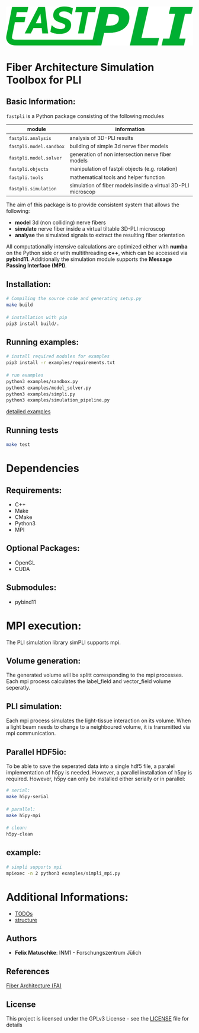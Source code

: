 <!-- 
________             ___________________________
___  __/_____ _________  /___  __ \__  /____  _/
__  /_ _  __ `/_  ___/  __/_  /_/ /_  /  __  /  
_  __/ / /_/ /_(__  )/ /_ _  ____/_  /____/ /   
/_/    \__,_/ /____/ \__/ /_/     /_____/___/    
-->
![](logo.png)

# Fiber Architecture Simulation Toolbox for PLI

## Basic Information:
`fastpli` is a Python package consisting of the following modules

| module                  | information                                                  |
| ----------------------- | ------------------------------------------------------------ |
| `fastpli.analysis`      | analysis of 3D-PLI results                                   |
| `fastpli.model.sandbox` | building of simple 3d nerve fiber models                     |
| `fastpli.model.solver`  | generation of non intersection nerve fiber models            |
| `fastpli.objects`       | manipulation of fastpli objects (e.g. rotation)              |
| `fastpli.tools`         | mathematical tools and helper function                       |
| `fastpli.simulation`    | simulation of fiber models inside a virtual 3D-PLI microscop |

The aim of this package is to provide consistent system that allows the following: 
* **model** 3d (non colliding) nerve fibers
* **simulate** nerve fiber inside a virtual tiltable 3D-PLI microscop
* **analyse** the simulated signals to extract the resulting fiber orientation

All computationally intensive calculations are optimized either with **numba** on the Python side or with multithreading **c++**, which can be accessed via **pybind11**. Additionally the simulation module supports the **Message Passing Interface (MPI)**.


## Installation:
```sh
# Compiling the source code and generating setup.py
make build

# installation with pip
pip3 install build/.
```

## Running examples:

```sh
# install required modules for examples
pip3 install -r examples/requirements.txt

# run examples
python3 examples/sandbox.py
python3 examples/model_solver.py
python3 examples/simpli.py
python3 examples/simulation_pipeline.py
```

[detailed examples](docs/examples.md)

## Running tests
```sh
make test
```

# Dependencies
## Requirements:
 - C++
 - Make
 - CMake
 - Python3
 - MPI

## Optional Packages:
 - OpenGL
 - CUDA

## Submodules:
 - pybind11

# MPI execution:
The PLI simulation library simPLI supports mpi.

## Volume generation:
The generated volume will be splitt corresponding to the mpi processes. Each mpi process calculates the label_field and vector_field volume seperatly.

## PLI simulation:
Each mpi process simulates the light-tissue interaction on its volume. When a light beam needs to change to a neighboured volume, it is transmitted via mpi communication.

## Parallel HDF5io:
To be able to save the seperated data into a single hdf5 file, a paralel implementation of h5py is needed. However, a parallel installation of h5py is required. However, h5py can only be installed either serially or in parallel:
```sh
# serial:
make h5py-serial

# parallel:
make h5py-mpi

# clean:
h5py-clean
```

## example:
```sh
# simpli supports mpi 
mpiexec -n 2 python3 examples/simpli_mpi.py
```

# Additional Informations:
* [TODOs](TODO.md)
* [structure](docs/structure.md)

## Authors
* **Felix Matuschke**: INM1 - Forschungszentrum Jülich

## References
[Fiber Architecture (FA)](https://www.fz-juelich.de/inm/inm-1/EN/Forschung/Fibre%20Architecture/Fibre%20Architecture_node.html)

## License
This project is licensed under the GPLv3 License - see the [LICENSE](LICENSE) file for details
